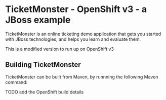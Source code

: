 # TicketMonster - OpenShift v3 - a JBoss example

TicketMonster is an online ticketing demo application that gets you started with JBoss technologies, and helps you learn and evaluate them.

This is a modified version to run up on OpenShift v3

## Building TicketMonster

TicketMonster can be built from Maven, by runnning the following Maven command:

TODO add the OpenShift build details
	

